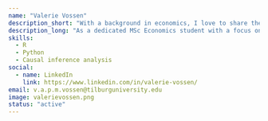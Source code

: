 ```yaml
---
name: "Valerie Vossen"
description_short: "With a background in economics, I love to share the knowledge I gain from my studies and further expand it by creating content for the website and supporting research projects of Tilburg Science Hub."
description_long: "As a dedicated MSc Economics student with a focus on Sustainable Development, I am passionate the application of econometrics for relevant policy questions, especially in the field of environmental economics. My enthusiasm for research drives me to expand my knowledge continually, which I can channel into creating informative content for Tilburg Science Hub. Through my contributions, I hope to help students and researchers in their empirical research."
skills: 
  - R
  - Python
  - Causal inference analysis
social:
  - name: LinkedIn
    link: https://www.linkedin.com/in/valerie-vossen/
email: v.a.p.m.vossen@tilburguniversity.edu
image: valerievossen.png
status: "active"
---
```

